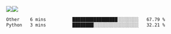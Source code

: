 <div style="display: flex; flex-direction: row;">
<img style="height: auto; width: auto;" class="img" src="https://raw.githubusercontent.com/blazepp/github-stats/master/generated/overview.svg#gh-dark-mode-only" />
<img style="height: auto; width: auto;" class="img" src="https://raw.githubusercontent.com/blazepp/github-stats/master/generated/languages.svg#gh-dark-mode-only" />
</div>

<div style="display: flex; flex-direction: row;">
<!--START_SECTION:waka-->

```txt
Other    6 mins          █████████████████░░░░░░░░   67.79 %
Python   3 mins          ████████░░░░░░░░░░░░░░░░░   32.21 %
```

<!--END_SECTION:waka-->
</div>
